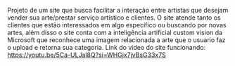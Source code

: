 Projeto de um site que busca facilitar a interação entre artistas que desejam vender sua arte/prestar serviço artístico e clientes. 
O site atende tanto os clientes que estão interessados em algo específico ou buscando por novas artes, além disso o site conta com a inteligência artificial custom vision da Microsoft que reconhece uma imagem relacionada a arte que o usuario faz o upload e retorna sua categoria.
Link do video do site funcionando: 
https://youtu.be/5Ca-ULJal8Q?si=WHGjx7jvBsG33x7S
